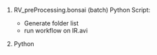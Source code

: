 1. RV_preProcessing.bonsai
 (batch)  Python Script:
	- Generate folder list
	- run workflow on IR.avi


2. Python

